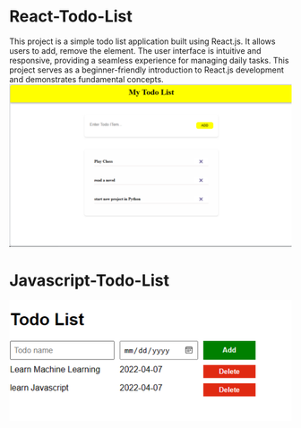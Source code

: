 # React-Todo-List
This project is a simple todo list application built using React.js. It allows users to add, remove the element. The user interface is intuitive and responsive, providing a seamless experience for managing daily tasks. This project serves as a beginner-friendly introduction to React.js development and demonstrates fundamental concepts. 
<img src = "https://github.com/piyuminadee/React-Todo-List/blob/main/Todo.png" >

# Javascript-Todo-List
<img src = "https://github.com/piyuminadee/React-Todo-List/blob/main/Screenshot 2024-04-07 212427.png" >


